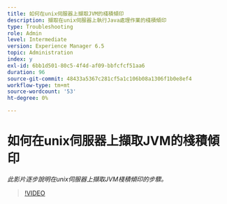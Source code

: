 ```yaml
---
title: 如何在unix伺服器上擷取JVM的棧積傾印
description: 擷取在unix伺服器上執行Java處理作業的棧積傾印
type: Troubleshooting
role: Admin
level: Intermediate
version: Experience Manager 6.5
topic: Administration
index: y
exl-id: 6bb1d501-80c5-4f4d-af09-bbfcfcf51aa6
duration: 96
source-git-commit: 48433a5367c281cf5a1c106b08a1306f1b0e8ef4
workflow-type: tm+mt
source-wordcount: '53'
ht-degree: 0%

---
```


# 如何在unix伺服器上擷取JVM的棧積傾印

*此影片逐步說明在unix伺服器上擷取JVM棧積傾印的步驟。*

>[!VIDEO](https://video.tv.adobe.com/v/335489?quality=12&learn=on)
